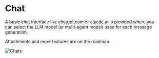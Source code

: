 # Chat

A basic chat interface like chatgpt.com or claude.ai is provided where you can select the LLM model (or multi-agent model) used for each message generation.

Attachments and more features are on the roadmap.

![Chats](https://public.trafficguard.ai/sophia/chat.png)
